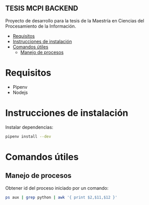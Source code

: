 **TESIS MCPI BACKEND**
---

Proyecto de desarrollo para la tesis de la Maestría en Ciencias del Procesamiento de la Información.

- [Requisitos](#requisitos)
- [Instrucciones de instalación](#instrucciones-de-instalación)
- [Comandos útiles](#comandos-útiles)
  - [Manejo de procesos](#manejo-de-procesos)

# Requisitos

- Pipenv
- Nodejs

# Instrucciones de instalación

Instalar dependencias:

```bash
pipenv install --dev
```

# Comandos útiles

## Manejo de procesos

Obtener id del proceso iniciado por un comando:

```bash
ps aux | grep python | awk '{ print $2,$11,$12 }'
```